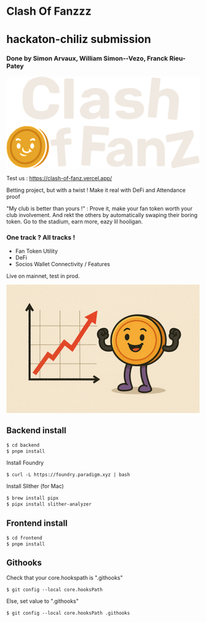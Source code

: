 # Clash Of Fanzzz
# hackaton-chiliz submission

### Done by Simon Arvaux, William Simon--Vezo, Franck Rieu-Patey
![logo](https://github.com/Varadiell/hackaton-chiliz/blob/main/assets/logoVecto2.png?raw=true "Logo")

Test us : https://clash-of-fanz.vercel.app/ 

Betting project, but with a twist !
Make it real with DeFi and Attendance proof

"My club is better than yours !" : Prove it, make your fan token worth your club involvement. And rekt the others by automatically swaping their boring token. Go to the stadium, earn more, eazy lil hooligan.


### One track ? All tracks !
- Fan Token Utility
- DeFi
- Socios Wallet Connectivity / Features 

Live on mainnet, test in prod.

![logo](https://github.com/Varadiell/hackaton-chiliz/blob/main/assets/goUp.png?raw=true "Logo")


## Backend install

```
$ cd backend
$ pnpm install
```

Install Foundry
```
$ curl -L https://foundry.paradigm.xyz | bash
```

Install Slither (for Mac)
```
$ brew install pipx
$ pipx install slither-analyzer
```

## Frontend install

```
$ cd frontend
$ pnpm install
```

## Githooks

Check that your core.hookspath is ".githooks"
```
$ git config --local core.hooksPath
```

Else, set value to ".githooks"
```
$ git config --local core.hooksPath .githooks
```
